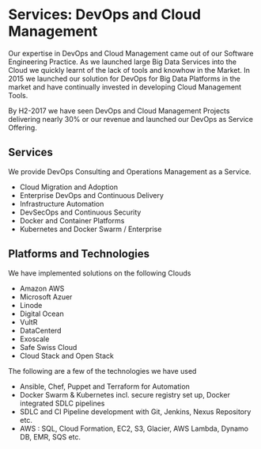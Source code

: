 # Services: DevOps and Cloud Management

Our expertise in DevOps and Cloud Management came out of our Software Engineering Practice. As we launched large Big Data Services into the Cloud we quickly learnt of the lack of tools and knowhow in the Market. In 2015 we launched our solution for DevOps for Big Data Platforms in the market and have continually invested in developing Cloud Management Tools.

By H2-2017 we have seen DevOps and Cloud Management Projects delivering nearly 30% or our revenue and launched our DevOps as Service Offering.

## Services

We provide DevOps Consulting and Operations Management as a Service.

* Cloud Migration and Adoption
* Enterprise DevOps and Continuous Delivery
* Infrastructure Automation
* DevSecOps and Continuous Security
* Docker and Container Platforms
* Kubernetes and Docker Swarm / Enterprise

## Platforms and Technologies

We have implemented solutions on the following Clouds

* Amazon AWS
* Microsoft Azuer
* Linode
* Digital Ocean
* VultR
* DataCenterd
* Exoscale
* Safe Swiss Cloud
* Cloud Stack and Open Stack

The following are a few of the technologies we have used

* Ansible, Chef, Puppet and Terraform for Automation
* Docker Swarm & Kubernetes incl. secure registry set up, Docker integrated SDLC pipelines
* SDLC and CI Pipeline development with Git, Jenkins, Nexus Repository etc.
* AWS : SQL, Cloud Formation, EC2, S3, Glacier, AWS Lambda, Dynamo DB, EMR, SQS etc.



